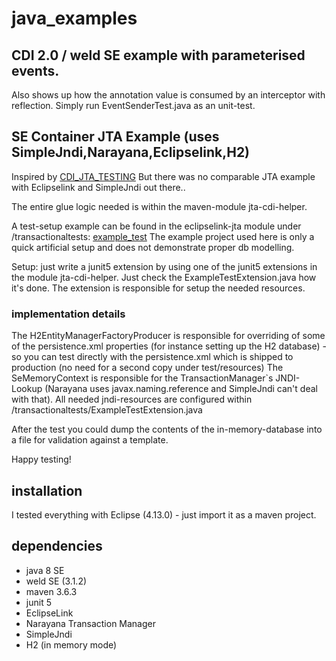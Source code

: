# java_examples

## CDI 2.0 / weld SE example with parameterised events. 
Also shows up how the annotation value is consumed by an interceptor with reflection.
Simply run EventSenderTest.java as an unit-test.

## SE Container JTA Example (uses SimpleJndi,Narayana,Eclipselink,H2)
Inspired by [CDI_JTA_TESTING]( https://in.relation.to/2019/01/23/testing-cdi-beans-and-persistence-layer-under-java-se/ )
But there was no comparable JTA example with Eclipselink and SimpleJndi out there..

The entire glue logic needed is within the maven-module jta-cdi-helper.

A test-setup example can be found in the eclipselink-jta module under /transactionaltests:
[example_test](https://github.com/mikra01/java_examples/blob/master/eclipselink-jta/src/test/java/transactionaltests/ExampleTest.java)
The example project used here is only a quick artificial setup and does not demonstrate proper db modelling.

Setup:  just write a junit5 extension by using one of the junit5 extensions in the module jta-cdi-helper.
Just check the ExampleTestExtension.java how it's done. The extension is responsible for setup the
needed resources.

### implementation details
The H2EntityManagerFactoryProducer is responsible for overriding of some of the persistence.xml properties (for instance setting up the H2 database) - so you can test directly with the persistence.xml
which is shipped to production (no need for a second copy under test/resources)
The SeMemoryContext is responsible for the TransactionManager`s JNDI-Lookup (Narayana uses javax.naming.reference and SimpleJndi can't deal with that).
All needed jndi-resources are configured within /transactionaltests/ExampleTestExtension.java

After the test you could dump the contents of the in-memory-database into a file for
validation against a template.

Happy testing!

## installation
I tested everything with Eclipse (4.13.0) - just import it as a maven project.

## dependencies
- java 8 SE
- weld SE (3.1.2)
- maven 3.6.3
- junit 5
- EclipseLink
- Narayana Transaction Manager
- SimpleJndi
- H2 (in memory mode)
